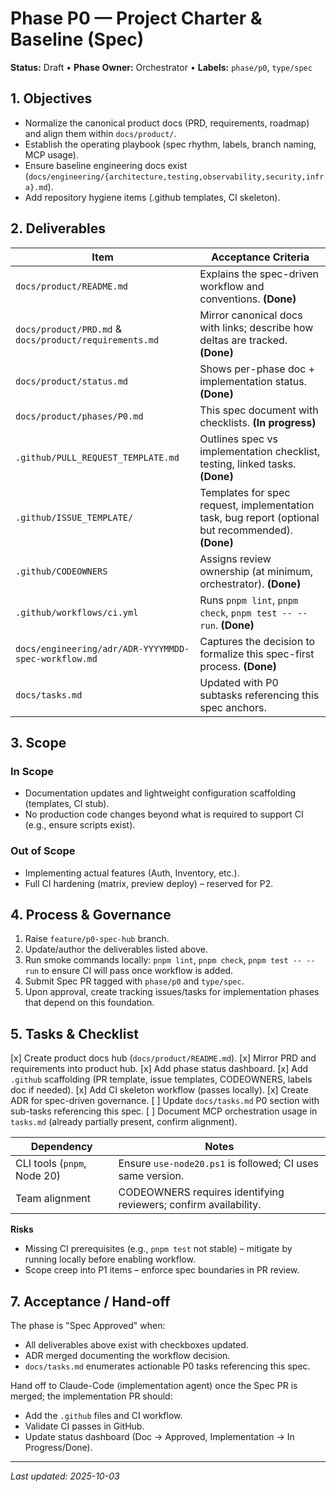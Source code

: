 # Phase P0 — Project Charter & Baseline (Spec)

**Status:** Draft  •  **Phase Owner:** Orchestrator  •  **Labels:** `phase/p0`, `type/spec`

## 1. Objectives

- Normalize the canonical product docs (PRD, requirements, roadmap) and align them within `docs/product/`.
- Establish the operating playbook (spec rhythm, labels, branch naming, MCP usage).
- Ensure baseline engineering docs exist (`docs/engineering/{architecture,testing,observability,security,infra}.md`).
- Add repository hygiene items (.github templates, CI skeleton).

## 2. Deliverables

| Item | Acceptance Criteria |
|------|---------------------|
| `docs/product/README.md` | Explains the spec-driven workflow and conventions. **(Done)** |
| `docs/product/PRD.md` & `docs/product/requirements.md` | Mirror canonical docs with links; describe how deltas are tracked. **(Done)** |
| `docs/product/status.md` | Shows per-phase doc + implementation status. **(Done)** |
| `docs/product/phases/P0.md` | This spec document with checklists. **(In progress)** |
| `.github/PULL_REQUEST_TEMPLATE.md` | Outlines spec vs implementation checklist, testing, linked tasks. **(Done)** |
| `.github/ISSUE_TEMPLATE/` | Templates for spec request, implementation task, bug report (optional but recommended). **(Done)** |
| `.github/CODEOWNERS` | Assigns review ownership (at minimum, orchestrator). **(Done)** |
| `.github/workflows/ci.yml` | Runs `pnpm lint`, `pnpm check`, `pnpm test -- --run`. **(Done)** |
| `docs/engineering/adr/ADR-YYYYMMDD-spec-workflow.md` | Captures the decision to formalize this spec-first process. **(Done)** |
| `docs/tasks.md` | Updated with P0 subtasks referencing this spec anchors. |

## 3. Scope

### In Scope
- Documentation updates and lightweight configuration scaffolding (templates, CI stub).
- No production code changes beyond what is required to support CI (e.g., ensure scripts exist).

### Out of Scope
- Implementing actual features (Auth, Inventory, etc.).
- Full CI hardening (matrix, preview deploy) – reserved for P2.

## 4. Process & Governance

1. Raise `feature/p0-spec-hub` branch.
2. Update/author the deliverables listed above.
3. Run smoke commands locally: `pnpm lint`, `pnpm check`, `pnpm test -- --run` to ensure CI will pass once workflow is added.
4. Submit Spec PR tagged with `phase/p0` and `type/spec`.
5. Upon approval, create tracking issues/tasks for implementation phases that depend on this foundation.

## 5. Tasks & Checklist

 [x] Create product docs hub (`docs/product/README.md`).
 [x] Mirror PRD and requirements into product hub.
 [x] Add phase status dashboard.
 [x] Add `.github` scaffolding (PR template, issue templates, CODEOWNERS, labels doc if needed).
 [x] Add CI skeleton workflow (passes locally).
 [x] Create ADR for spec-driven governance.
 [ ] Update `docs/tasks.md` P0 section with sub-tasks referencing this spec.
 [ ] Document MCP orchestration usage in `tasks.md` (already partially present, confirm alignment).

| Dependency | Notes |
|------------|-------|
| CLI tools (`pnpm`, Node 20) | Ensure `use-node20.ps1` is followed; CI uses same version. |
| Team alignment | CODEOWNERS requires identifying reviewers; confirm availability. |

**Risks**
- Missing CI prerequisites (e.g., `pnpm test` not stable) – mitigate by running locally before enabling workflow.
- Scope creep into P1 items – enforce spec boundaries in PR review.

## 7. Acceptance / Hand-off

The phase is "Spec Approved" when:
- All deliverables above exist with checkboxes updated.
- ADR merged documenting the workflow decision.
- `docs/tasks.md` enumerates actionable P0 tasks referencing this spec.

Hand off to Claude-Code (implementation agent) once the Spec PR is merged; the implementation PR should:
- Add the `.github` files and CI workflow.
- Validate CI passes in GitHub.
- Update status dashboard (Doc → Approved, Implementation → In Progress/Done).

---
_Last updated: 2025-10-03_
